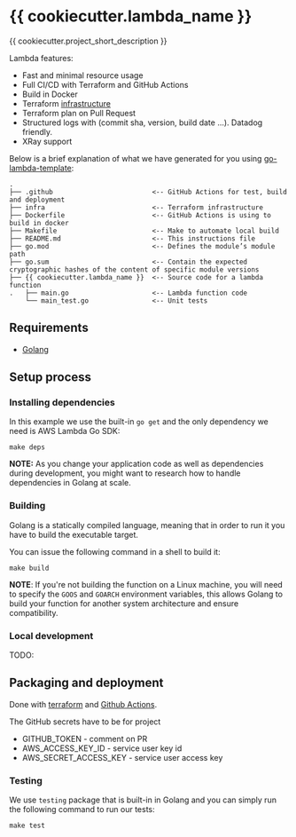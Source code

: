 # {{ cookiecutter.lambda_name }}

{{ cookiecutter.project_short_description }}

Lambda features:

* Fast and minimal resource usage
* Full CI/CD with Terraform and GitHub Actions
* Build in Docker
* Terraform [infrastructure](./infra)
* Terraform plan on Pull Request
* Structured logs with (commit sha, version, build date ...). Datadog friendly.
* XRay support

Below is a brief explanation of what we have generated for you using [go-lambda-template](https://github.com/flow-lab/go-lambda-template):

```shell
.
├── .github                         <-- GitHub Actions for test, build and deployment
├── infra                           <-- Terraform infrastructure
├── Dockerfile                      <-- GitHub Actions is using to build in docker
├── Makefile                        <-- Make to automate local build
├── README.md                       <-- This instructions file
├── go.mod                          <-- Defines the module’s module path
├── go.sum                          <-- Contain the expected cryptographic hashes of the content of specific module versions
├── {{ cookiecutter.lambda_name }}  <-- Source code for a lambda function
.   ├── main.go                     <-- Lambda function code
    └── main_test.go                <-- Unit tests
```

## Requirements

* [Golang](https://golang.org)

## Setup process

### Installing dependencies

In this example we use the built-in `go get` and the only dependency we need is AWS Lambda Go SDK:

```shell
make deps
```

**NOTE:** As you change your application code as well as dependencies during development, you might want to research how to handle dependencies in Golang at scale.

### Building

Golang is a statically compiled language, meaning that in order to run it you have to build the executable target.

You can issue the following command in a shell to build it:

```shell
make build
```

**NOTE**: If you're not building the function on a Linux machine, you will need to specify the `GOOS` and `GOARCH` environment variables, this allows Golang to build your function for another system architecture and ensure compatibility.

### Local development

TODO: 

## Packaging and deployment

Done with [terraform](./infra) and [Github Actions](./.github/workflows). 

The GitHub secrets have to be for project

* GITHUB_TOKEN - comment on PR
* AWS_ACCESS_KEY_ID - service user key id
* AWS_SECRET_ACCESS_KEY - service user access key

### Testing

We use `testing` package that is built-in in Golang and you can simply run the following command to run our tests:

```shell
make test
```
